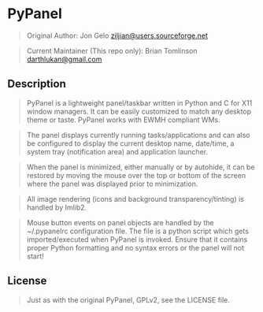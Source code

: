 # PyPanel

> Original Author: Jon Gelo <ziljian@users.sourceforge.net>

> Current Maintainer (This repo only): Brian Tomlinson <darthlukan@gmail.com>

## Description

> PyPanel is a lightweight panel/taskbar written in Python and C for X11 window
> managers.  It can be easily customized to match any desktop theme or taste.
> PyPanel works with EWMH compliant WMs.

> The panel displays currently running tasks/applications and can also be
> configured to display the current desktop name, date/time, a system tray
> (notification area) and application launcher.

> When the panel is minimized, either manually or by autohide, it can be restored
> by moving the mouse over the top or bottom of the screen where the panel was
> displayed prior to minimization.

> All image rendering (icons and background transparency/tinting) is handled by
> Imlib2.

> Mouse button events on panel objects are handled by the ~/.pypanelrc
> configuration file.  The file is a python script which gets imported/executed
> when PyPanel is invoked.  Ensure that it contains proper Python formatting and
> no syntax errors or the panel will not start!


## License

> Just as with the original PyPanel, GPLv2, see the LICENSE file.


